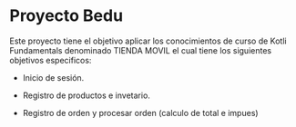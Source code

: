 # Proyecto Bedu

Este proyecto tiene el objetivo aplicar los conocimientos de curso de Kotli Fundamentals denominado TIENDA MOVIL el cual tiene los siguientes objetivos especificos:

* Inicio de sesión.

* Registro de productos e invetario.

* Registro de orden y procesar orden (calculo de total e impues)



